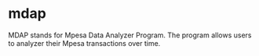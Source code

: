 # mdap
MDAP stands for Mpesa Data Analyzer Program. The program allows users to analyzer their Mpesa transactions over time. 
